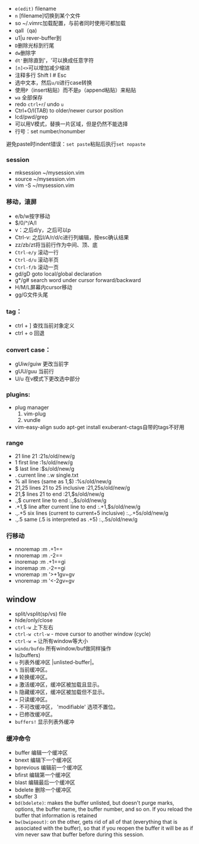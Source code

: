 - `e(edit)` filename
- `n` [filename]切换到某个文件
- so ~/.vimrc加载配置，与前者同时使用可都加载
- qall（qa)
- u1|u rever-buffer到
- `D`删除光标到行尾
- `dw`删除字
- `dt'`删除直到'，'可以换成任意字符
- `[n]<>`可以增加减少缩进
- 注释多行 Shift I # Esc
- 选中文本，然后`u/U`进行case转换
- 使用`P`（insert粘贴）而不是`p`（append粘贴）来粘贴
- `wa` 全部保存
- redo `ctrl+r`/ undo `u`
- Ctrl+O/I(TAB) to older/newer cursor position
- lcd/pwd/grep
- 可以用V模式，替换一片区域，但是仍然不能选择
- 行号：set number/nonumber

避免paste时indent错误：`set paste`粘贴后执行`set nopaste`

### session
- mksession ~/mysession.vim
- source ~/mysession.vim
- vim -S ~/mysession.vim
### 移动，滚屏
- e/b/w按字移动
- $/0/^/A/I
- v：之后d/y，之后可以p
- Ctrl-v: 之后I/A/r/d/c进行列编辑，按esc确认结果
- zz/zb/zt将当前行作为中间、顶、底
- `Ctrl-e/y` 滚动一行
- `Ctrl-d/u` 滚动半页
- `Ctrl-f/b` 滚动一页
- gd/gD goto local/global declaration
- g*/g# search word under cursor forward/backward
- H/M/L屏幕内cursor移动
- gg/G文件头尾

### tag：
- ctrl + ]  查找当前对象定义
- ctrl + o 回退

### convert case：
- gUiw/guiw 更改当前字
- gUU/guu 当前行
- U/u 在v模式下更改选中部分

### plugins:
- plug manager
    1. vim-plug
    2. vundle
- vim-easy-align
sudo apt-get install exuberant-ctags自带的tags不好用
### range
- 21     line 21                                     :21s/old/new/g
- 1      first line                                  :1s/old/new/g
- $      last line                                   :$s/old/new/g
- .      current line                                :.w single.txt
- %      all lines (same as 1,$)                     :%s/old/new/g
- 21,25  lines 21 to 25 inclusive                    :21,25s/old/new/g
- 21,$   lines 21 to end                             :21,$s/old/new/g
- .,$    current line to end                         :.,$s/old/new/g
- .+1,$  line after current line to end              :.+1,$s/old/new/g
- .,.+5  six lines (current to current+5 inclusive)  :.,.+5s/old/new/g
- .,.5   same (.5 is interpreted as .+5)             :.,.5s/old/new/g
### 行移动
- nnoremap <A-j> :m .+1<CR>==
- nnoremap <A-k> :m .-2<CR>==
- inoremap <A-j> <Esc>:m .+1<CR>==gi
- inoremap <A-k> <Esc>:m .-2<CR>==gi
- vnoremap <A-j> :m '>+1<CR>gv=gv
- vnoremap <A-k> :m '<-2<CR>gv=gv
## window
- split/vsplit(sp/vs) file
- hide/only/close
- `ctrl-w` 上下左右
- `ctrl-w ctrl-w`    - move cursor to another window (cycle)
- `ctrl-w =`  让所有window等大小
- `windo/bufdo` 所有window/buf做同样操作
- ls(buffers)
- `u`   列表外缓冲区 |unlisted-buffer|。
- `%`   当前缓冲区。
- `#`   轮换缓冲区。
- `a`   激活缓冲区，缓冲区被加载且显示。
- `h`   隐藏缓冲区，缓冲区被加载但不显示。
- `=`   只读缓冲区。
- `-`   不可改缓冲区， 'modifiable' 选项不置位。
- `+`   已修改缓冲区。
- `buffers!` 显示列表外缓冲
### 缓冲命令
- buffer         编辑一个缓冲区
- bnext          编辑下一个缓冲区
- bprevious      编辑前一个缓冲区
- bfirst         编辑第一个缓冲区
- blast          编辑最后一个缓冲区
- bdelete        删除一个缓冲区
- sbuffer 3
- `bd(bdelete)`: makes the buffer unlisted, but doesn't purge marks, options, the buffer name, the buffer number, and so on. If you reload the buffer that information is retained
- `bw(bwipeout)`: on the other, gets rid of all of that (everything that is associated with the buffer), so that if you reopen the buffer it will be as if vim never saw that buffer before during this session.
